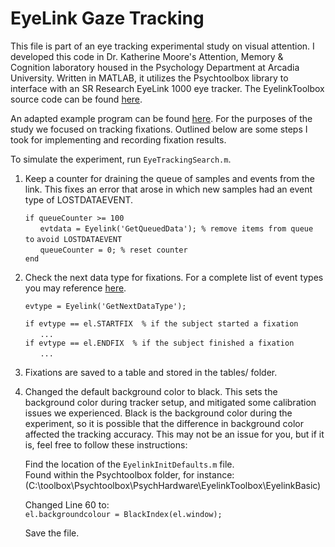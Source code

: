 # EyeLink Gaze Tracking
This file is part of an eye tracking experimental study on visual attention. I developed this code in Dr. Katherine Moore's Attention, Memory & Cognition laboratory housed in the Psychology Department at Arcadia University. Written in MATLAB, it utilizes the Psychtoolbox library to interface with an SR Research EyeLink 1000 eye tracker. The EyelinkToolbox source code can be found [here](https://github.com/Psychtoolbox-3/Psychtoolbox-3/tree/master/Psychtoolbox/PsychHardware/EyelinkToolbox).

An adapted example program can be found [here](https://en.wikibooks.org/wiki/MATLAB_Programming/Psychtoolbox/eyelink_toolbox). For the purposes of the study we focused on tracking fixations. Outlined below are some steps I took for implementing and recording fixation results.

To simulate the experiment, run `EyeTrackingSearch.m`.

1. Keep a counter for draining the queue of samples and events from the link. This fixes an error that arose in which new samples had an event type of LOSTDATAEVENT.
    
    `if queueCounter >= 100` <br/>
    &nbsp;&nbsp;&nbsp;&nbsp;&nbsp;&nbsp;`evtdata = Eyelink('GetQueuedData'); % remove items from queue to` `avoid LOSTDATAEVENT` <br/>
    &nbsp;&nbsp;&nbsp;&nbsp;&nbsp;&nbsp;`queueCounter = 0; % reset counter` <br/>
    `end`

2. Check the next data type for fixations. For a complete list of event types you may reference [here](https://github.com/Psychtoolbox-3/Psychtoolbox-3/blob/master/Psychtoolbox/PsychHardware/EyelinkToolbox/EyelinkOneLiners/geteventtype.m).

    `evtype = Eyelink('GetNextDataType');` <br/>

    `if evtype == el.STARTFIX  % if the subject started a fixation` <br/>
    &nbsp;&nbsp;&nbsp;&nbsp;&nbsp;&nbsp;`...` <br/>
    `if evtype == el.ENDFIX  % if the subject finished a fixation` <br/>
    &nbsp;&nbsp;&nbsp;&nbsp;&nbsp;&nbsp;`...`                 

3. Fixations are saved to a table and stored in the tables/ folder.

4. Changed the default background color to black. This sets the background color during tracker setup, and mitigated some calibration issues we experienced. Black is the background color during the experiment, so it is possible that the difference in background color affected the tracking accuracy. This may not be an issue for you, but if it is, feel free to follow these instructions:

    Find the location of the `EyelinkInitDefaults.m` file.<br/>
    Found within the Psychtoolbox folder, for instance:<br/>
    (C:\toolbox\Psychtoolbox\PsychHardware\EyelinkToolbox\EyelinkBasic)

    Changed Line 60 to: <br/>
    `el.backgroundcolour = BlackIndex(el.window);`

    Save the file.
